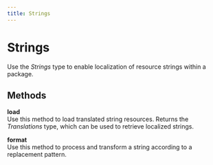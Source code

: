 ```yaml
---
title: Strings
---
```


# Strings
Use the *Strings* type to enable localization of resource strings within a package.


## Methods

**load**  
Use this method to load translated string resources. Returns the *Translations* type, which can be used to retrieve localized strings.

**format**  
Use this method to process and transform a string according to a replacement pattern.
